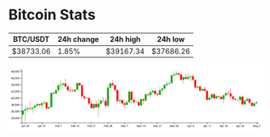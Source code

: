 # Bitcoin Stats

BTC/USDT|24h change|24h high|24h low|
|---|---|---|---|
|$38733.06|1.85%|$39167.34|$37686.26|

<img src="./chart.svg">
